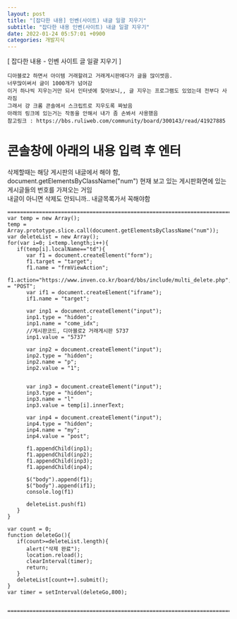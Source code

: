 ```yaml
---  
layout: post  
title: "[잡다한 내용] 인벤(사이트) 내글 일괄 지우기"  
subtitle: "잡다한 내용 인벤(사이트) 내글 일괄 지우기"  
date: 2022-01-24 05:57:01 +0900  
categories: 개발지식  
---  
```

[ 잡다한 내용 - 인벤 사이트 글 일괄 지우기 ]  
	  
	디아블로2 하면서 아이템 거래할려고 거래게시판에다가 글을 많이썻음.  
	너무많이써서 글이 1000개가 넘어감  
	이거 하나씩 지우는거만 되서 인터넷에 찾아보니,, 글 지우는 프로그램도 있었는데 전부다 사라짐  
	그래서 걍 크롬 콘솔에서 스크립트로 지우도록 짜놨음  
	아래의 링크에 있는거는 작동을 안해서 내가 좀 손봐서 사용했음  
	참고링크 : https://bbs.ruliweb.com/community/board/300143/read/41927885  
  
  
# 콘솔창에 아래의 내용 입력 후 엔터  
  
삭제할때는 해당 게시판의 내글에서 해야 함,  
document.getElementsByClassName("num") 현재 보고 있는 게시판화면에 있는 게시글들의 번호를 가져오는 거임  
내글이 아니면 삭제도 안되니까.. 내글목록가서 꼭해야함  
  
	======================================================================================================  
	var temp = new Array();  
	temp = Array.prototype.slice.call(document.getElementsByClassName("num"));  
	var deleteList = new Array();  
	for(var i=0; i<temp.length;i++){  
	   if(temp[i].localName=="td"){  
		  var f1 = document.createElement("form");  
		  f1.target = "target";  
		  f1.name = "frmViewAction";  
		  f1.action="https://www.inven.co.kr/board/bbs/include/multi_delete.php";f1.method = "POST";  
		  var if1 = document.createElement("iframe");  
		  if1.name = "target";  
  
		  var inp1 = document.createElement("input");  
		  inp1.type = "hidden";  
		  inp1.name = "come_idx";  
		  //게시판코드, 디아블로2 거래게시판 5737  
		  inp1.value = "5737"  
  
		  var inp2 = document.createElement("input");  
		  inp2.type = "hidden";  
		  inp2.name = "p";  
		  inp2.value = "1";  
  
  
		  var inp3 = document.createElement("input");  
		  inp3.type = "hidden";  
		  inp3.name = "l"  
		  inp3.value = temp[i].innerText;  
  
		  var inp4 = document.createElement("input");  
		  inp4.type = "hidden";  
		  inp4.name = "my";  
		  inp4.value = "post";  
  
		  f1.appendChild(inp1);  
		  f1.appendChild(inp2);  
		  f1.appendChild(inp3);  
		  f1.appendChild(inp4);  
  
		  $("body").append(f1);  
		  $("body").append(if1);  
		  console.log(f1)  
		    
		  deleteList.push(f1)  
	   }  
	}  
  
	var count = 0;  
	function deleteGo(){  
	   if(count>=deleteList.length){  
		  alert("삭제 완료");  
		  location.reload();  
		  clearInterval(timer);  
		  return;  
	   }  
	   deleteList[count++].submit();  
	}  
	var timer = setInterval(deleteGo,800);  
  
  
	======================================================================================================  
